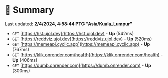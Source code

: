 # 📖 Summary
Last updated: **2/4/2024, 4:58:44 PTG "Asia/Kuala_Lumpur"**

- `GET` [https://hst.ujol.dev](https://hst.ujol.dev) - **Up** (542ms)
- `GET` [https://reddviz.ujol.dev](https://reddviz.ujol.dev) - **Up** (520ms)
- `GET` [https://memeapi.cyclic.app](https://memeapi.cyclic.app) - **Up** (767ms)
- `GET` [https://klik.onrender.com/health](https://klik.onrender.com/health) - **Up** (406ms)
- `GET` [https://dumb.onrender.com](https://dumb.onrender.com) - **Up** (300ms)
